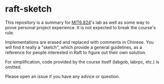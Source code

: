 # raft-sketch
This repository is a summary for [MIT6.824](https://pdos.csail.mit.edu/6.824/index.html)'s lab as well as some way to prove personal project experience. It is not expected to break the course's rule. 

Implementations are erased and replaced with comments in Chinese. You will find it really a "sketch", which provide a general guidelines, as a reference for people interested in Raft to figure out their own solution.

For simplification, code provided by the course itself (labgob, labrpc, etc.) is omitted.

Please open an issue if you have any advice or question.  
